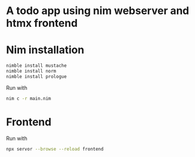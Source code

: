 # A todo app using nim webserver and htmx frontend

# Nim installation
```sh
nimble install mustache
nimble install norm
nimble install prologue
```

Run with
```sh
nim c -r main.nim
```

# Frontend
Run with
```sh
npx servor --browse --reload frontend
```
